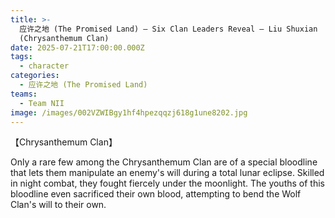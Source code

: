 ```yaml
---
title: >-
  应许之地 (The Promised Land) — Six Clan Leaders Reveal — Liu Shuxian
  (Chrysanthemum Clan)
date: 2025-07-21T17:00:00.000Z
tags:
  - character
categories:
  - 应许之地 (The Promised Land)
teams:
  - Team NII
image: /images/002VZWIBgy1hf4hpezqqzj618g1une8202.jpg
---
```


【Chrysanthemum Clan】

Only a rare few among the Chrysanthemum Clan are of a special bloodline that lets them manipulate an enemy's will during a total lunar eclipse. Skilled in night combat, they fought fiercely under the moonlight. The youths of this bloodline even sacrificed their own blood, attempting to bend the Wolf Clan's will to their own.
